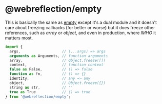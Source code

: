 # @webreflection/empty

This is basically the same as [empty](https://www.npmjs.com/package/empty) except it's a dual module and it doesn't care about freezing callbacks (for better or worse) but it does freeze other references, such as *array* or *object*, and even in production, where *IMHO* it matters most.

```js
import {
  args,                   // (...args) => args
  arguments as Arguments, // function arguments
  array,                  // Object.freeze([])
  context,                // function context
  false as False,         // () => false
  function as fn,         // () => {}
  identity,               // any => any
  object,                 // Object.freeze({})
  string as str,          // ''
  true as True            // () => true
} from '@webreflection/empty';
```
